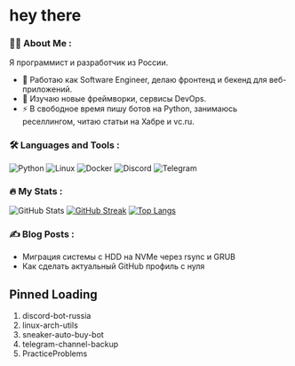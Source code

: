 # hey there

### 👩‍💻 About Me :

Я программист и разработчик из России.

- 🔭 Работаю как Software Engineer, делаю фронтенд и бекенд для веб-приложений.
- 🌱 Изучаю новые фреймворки, сервисы DevOps.
- ⚡ В свободное время пишу ботов на Python, занимаюсь реселлингом, читаю статьи на Хабре и vc.ru.

### 🛠 Languages and Tools :

![Python](https://img.shields.io/badge/-Python-333?style=flat-square&logo=Python)
![Linux](https://img.shields.io/badge/-Linux-333?style=flat-square&logo=Linux)
![Docker](https://img.shields.io/badge/-Docker-333?style=flat-square&logo=Docker)
![Discord](https://img.shields.io/badge/-Discord.py-333?style=flat-square&logo=discord)
![Telegram](https://img.shields.io/badge/-Telethon-333?style=flat-square&logo=telegram)
<!-- Добавь свои технологии -->

### 🔥 My Stats :

![GitHub Stats](https://github-readme-stats.vercel.app/api?username=3-days-before-death&show_icons=true&theme=radical)
[![GitHub Streak](https://github-readme-streak-stats.herokuapp.com/?user=3-days-before-death)](https://git.io/streak-stats)
[![Top Langs](https://github-readme-stats.vercel.app/api/top-langs/?username=3-days-before-death&layout=compact)](https://github.com/anuraghazra/github-readme-stats)

### ✍️ Blog Posts :
- Миграция системы с HDD на NVMe через rsync и GRUB
- Как сделать актуальный GitHub профиль с нуля

## Pinned Loading

1. discord-bot-russia
2. linux-arch-utils
3. sneaker-auto-buy-bot
4. telegram-channel-backup
5. PracticeProblems
